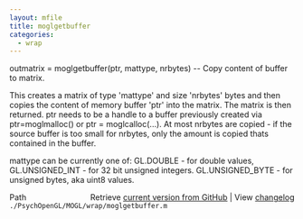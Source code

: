 ```yaml
---
layout: mfile
title: moglgetbuffer
categories:
  - wrap
---
```


outmatrix = moglgetbuffer\(ptr, mattype, nrbytes\) \-\- Copy content of buffer to matrix.

This creates a matrix of type 'mattype' and size 'nrbytes' bytes and then
copies the content of memory buffer 'ptr' into the matrix. The matrix is
then returned. ptr needs to be a handle to a buffer previously created via
ptr=moglmalloc\(\) or ptr = moglcalloc\(...\). At most nrbytes are copied \- if
the source buffer is too small for nrbytes, only the amount is copied thats
contained in the buffer.

mattype can be currently one of:
GL.DOUBLE \- for double values, GL.UNSIGNED\_INT \- for 32 bit unsigned integers.
GL.UNSIGNED\_BYTE \- for unsigned bytes, aka uint8 values.



<div class="code_header" style="text-align:right;">
  <span style="float:left;">Path&nbsp;&nbsp;</span> <span class="counter">Retrieve <a href=
  "https://raw.github.com/Psychtoolbox-3/Psychtoolbox-3/beta/./PsychOpenGL/MOGL/wrap/moglgetbuffer.m">current version from GitHub</a> | View <a href=
  "https://github.com/Psychtoolbox-3/Psychtoolbox-3/commits/beta/./PsychOpenGL/MOGL/wrap/moglgetbuffer.m">changelog</a></span>
</div>
<div class="code">
  <code>./PsychOpenGL/MOGL/wrap/moglgetbuffer.m</code>
</div>

